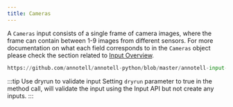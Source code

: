 ```yaml
---
title: Cameras
---
```

A `Cameras` input consists of a single frame of camera images, where the frame can contain between 1-9 images from different sensors. For more documentation on what each field corresponds to in the `Cameras` object please check the section related to [Input Overview](/docs/input-api/overview).

```python reference
https://github.com/annotell/annotell-python/blob/master/annotell-input-api/examples/cameras.py
```

:::tip Use dryrun to validate input
Setting `dryrun` parameter to true in the method call, will validate the input using the Input API but not create any inputs.
:::
